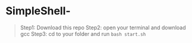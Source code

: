 # SimpleShell-

> Step1: Download this repo
> Step2: open your terminal and download gcc
> Step3: cd to your folder and run
`bash start.sh`

